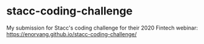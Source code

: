 # stacc-coding-challenge
My submission for Stacc's coding challenge for their 2020 Fintech webinar: https://enorvang.github.io/stacc-coding-challenge/
